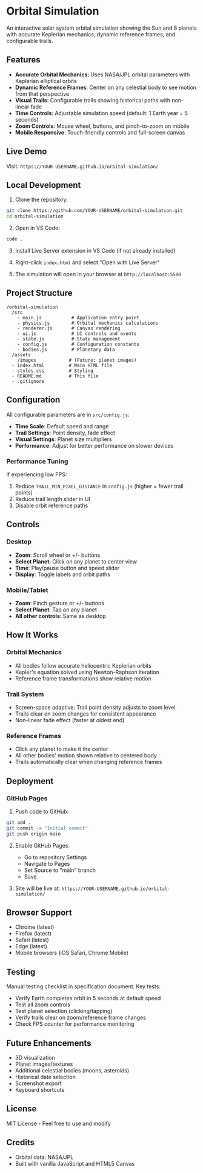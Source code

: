 # Orbital Simulation

An interactive solar system orbital simulation showing the Sun and 8 planets with accurate Keplerian mechanics, dynamic reference frames, and configurable trails.

## Features

- **Accurate Orbital Mechanics**: Uses NASA/JPL orbital parameters with Keplerian elliptical orbits
- **Dynamic Reference Frames**: Center on any celestial body to see motion from that perspective
- **Visual Trails**: Configurable trails showing historical paths with non-linear fade
- **Time Controls**: Adjustable simulation speed (default: 1 Earth year = 5 seconds)
- **Zoom Controls**: Mouse wheel, buttons, and pinch-to-zoom on mobile
- **Mobile Responsive**: Touch-friendly controls and full-screen canvas

## Live Demo

Visit: `https://YOUR-USERNAME.github.io/orbital-simulation/`

## Local Development

1. Clone the repository:
```bash
git clone https://github.com/YOUR-USERNAME/orbital-simulation.git
cd orbital-simulation
```

2. Open in VS Code:
```bash
code .
```

3. Install Live Server extension in VS Code (if not already installed)

4. Right-click `index.html` and select "Open with Live Server"

5. The simulation will open in your browser at `http://localhost:5500`

## Project Structure

```
/orbital-simulation
  /src
    - main.js           # Application entry point
    - physics.js        # Orbital mechanics calculations
    - renderer.js       # Canvas rendering
    - ui.js             # UI controls and events
    - state.js          # State management
    - config.js         # Configuration constants
    - bodies.js         # Planetary data
  /assets
    /images            # (Future: planet images)
  - index.html         # Main HTML file
  - styles.css         # Styling
  - README.md          # This file
  - .gitignore
```

## Configuration

All configurable parameters are in `src/config.js`:

- **Time Scale**: Default speed and range
- **Trail Settings**: Point density, fade effect
- **Visual Settings**: Planet size multipliers
- **Performance**: Adjust for better performance on slower devices

### Performance Tuning

If experiencing low FPS:

1. Reduce `TRAIL_MIN_PIXEL_DISTANCE` in `config.js` (higher = fewer trail points)
2. Reduce trail length slider in UI
3. Disable orbit reference paths

## Controls

### Desktop
- **Zoom**: Scroll wheel or +/- buttons
- **Select Planet**: Click on any planet to center view
- **Time**: Play/pause button and speed slider
- **Display**: Toggle labels and orbit paths

### Mobile/Tablet
- **Zoom**: Pinch gesture or +/- buttons
- **Select Planet**: Tap on any planet
- **All other controls**: Same as desktop

## How It Works

### Orbital Mechanics
- All bodies follow accurate heliocentric Keplerian orbits
- Kepler's equation solved using Newton-Raphson iteration
- Reference frame transformations show relative motion

### Trail System
- Screen-space adaptive: Trail point density adjusts to zoom level
- Trails clear on zoom changes for consistent appearance
- Non-linear fade effect (faster at oldest end)

### Reference Frames
- Click any planet to make it the center
- All other bodies' motion shown relative to centered body
- Trails automatically clear when changing reference frames

## Deployment

### GitHub Pages

1. Push code to GitHub:
```bash
git add .
git commit -m "Initial commit"
git push origin main
```

2. Enable GitHub Pages:
   - Go to repository Settings
   - Navigate to Pages
   - Set Source to "main" branch
   - Save

3. Site will be live at: `https://YOUR-USERNAME.github.io/orbital-simulation/`

## Browser Support

- Chrome (latest)
- Firefox (latest)
- Safari (latest)
- Edge (latest)
- Mobile browsers (iOS Safari, Chrome Mobile)

## Testing

Manual testing checklist in specification document. Key tests:

- Verify Earth completes orbit in 5 seconds at default speed
- Test all zoom controls
- Test planet selection (clicking/tapping)
- Verify trails clear on zoom/reference frame changes
- Check FPS counter for performance monitoring

## Future Enhancements

- 3D visualization
- Planet images/textures
- Additional celestial bodies (moons, asteroids)
- Historical date selection
- Screenshot export
- Keyboard shortcuts

## License

MIT License - Feel free to use and modify

## Credits

- Orbital data: NASA/JPL
- Built with vanilla JavaScript and HTML5 Canvas